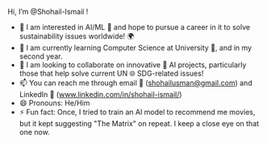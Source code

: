 Hi, I’m @Shohail-Ismail !

- 👀 I am interested in AI/ML 🤖 and hope to pursue a career in it to solve sustainability issues worldwide! 🌍
- 🌱 I am currently learning Computer Science at University 🏫, and in my second year.
- 💞️ I am looking to collaborate on innovative 🧠 AI projects, particularly those that help solve current UN 🌐 SDG-related issues!
- 📫 You can reach me through email 📩 (shohailusman@gmail.com) and LinkedIn 🔗 (www.linkedin.com/in/shohail-ismail/)
- 😄 Pronouns: He/Him
- ⚡ Fun fact: Once, I tried to train an AI model to recommend me movies, but it kept suggesting "The Matrix" on repeat. I keep a close eye on that one now.

<!---
Shohail-Ismail/Shohail-Ismail is a ✨ special ✨ repository because its `README.md` (this file) appears on your GitHub profile.
You can click the Preview link to take a look at your changes.
--->
